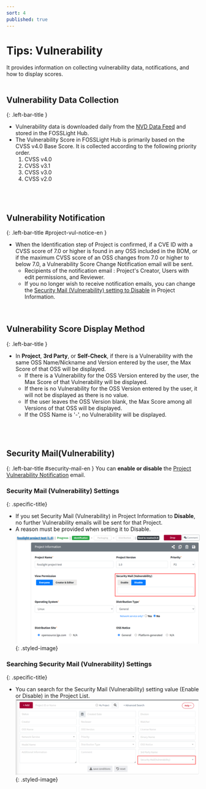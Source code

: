 ```yaml
---
sort: 4
published: true
---
```


# Tips: Vulnerability 
It provides information on collecting vulnerability data, notifications, and how to display scores.
<br><br>  

## Vulnerability Data Collection  
{: .left-bar-title }  
- Vulnerability data is downloaded daily from the [NVD Data Feed](https://nvd.nist.gov/vuln/data-feeds) and stored in the FOSSLight Hub.
- The Vulnerability Score in FOSSLight Hub is primarily based on the CVSS v4.0 Base Score. It is collected according to the following priority order.  
    1. CVSS v4.0
    2. CVSS v3.1
    3. CVSS v3.0
    4. CVSS v2.0  
<br><br><br>  

## Vulnerability Notification  
{: .left-bar-title #project-vul-notice-en } 
- When the Identification step of Project is confirmed, if a CVE ID with a CVSS score of 7.0 or higher is found in any OSS included in the BOM, or if the maximum CVSS score of an OSS changes from 7.0 or higher to below 7.0, a Vulnerability Score Change Notification email will be sent.  
    - Recipients of the notification email :  Project's Creator, Users with edit permissions, and Reviewer.  
    - If you no longer wish to receive notification emails, you can change the [Security Mail (Vulnerability) setting to Disable](#security-mail-en) in Project Information.
<br><br><br>  

## Vulnerability Score Display Method  
{: .left-bar-title }  
- In **Project**, **3rd Party**, or **Self-Check**, if there is a Vulnerability with the same OSS Name/Nickname and Version entered by the user, the Max Score of that OSS will be displayed.  
    - If there is a Vulnerability for the OSS Version entered by the user, the Max Score of that Vulnerability will be displayed.
    - If there is no Vulnerability for the OSS Version entered by the user, it will not be displayed as there is no value.
    - If the user leaves the OSS Version blank, the Max Score among all Versions of that OSS will be displayed.
    - If the OSS Name is '-', no Vulnerability will be displayed.  
<br><br><br>

## Security Mail(Vulnerability)  
{: .left-bar-title #security-mail-en }
You can **enable or disable** the [Project Vulnerability Notification](#project-vul-notice-en) email.  

### Security Mail (Vulnerability) Settings
{: .specific-title}
- If you set Security Mail (Vulnerability) in Project Information to **Disable**, no further Vulnerability emails will be sent for that Project.
- A reason must be provided when setting it to Disable.  
![vul_mail_setting](../images/vulnerability/vul_mail_setting.png){: .styled-image} 

### Searching Security Mail (Vulnerability) Settings 
{: .specific-title}
 - You can search for the Security Mail (Vulnerability) setting value (Enable or Disable) in the Project List.  
![vul_mail_search](../images/vulnerability/vul_mail_search.png){: .styled-image}